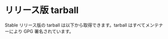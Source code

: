 # リリース版 tarball <!-- Release tarballs -->

<!--
Stable release tarballs are available for download below. All the tarballs are GPG signed by one of the maintainers.
-->
Stable リリース版の tarball は以下から取得できます。tarball はすべてメンテナーにより GPG 署名されています。
